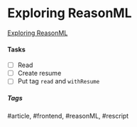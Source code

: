 # Exploring ReasonML
[Exploring ReasonML](http://reasonmlhub.com/exploring-reasonml/)

#### Tasks
- [ ] Read
- [ ] Create resume
- [ ] Put tag `read` and `withResume`

##### Tags
#article, #frontend, #reasonML, #rescript
